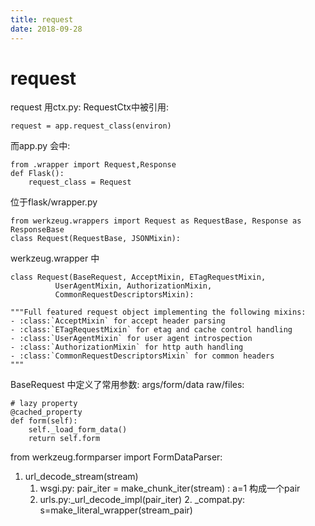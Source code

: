 ```yaml
---
title: request
date: 2018-09-28
---
```

# request
request 用ctx.py: RequestCtx中被引用:

    request = app.request_class(environ)

而app.py 会中:

    from .wrapper import Request,Response
    def Flask():
        request_class = Request

位于flask/wrapper.py

    from werkzeug.wrappers import Request as RequestBase, Response as ResponseBase
    class Request(RequestBase, JSONMixin):

werkzeug.wrapper 中

    class Request(BaseRequest, AcceptMixin, ETagRequestMixin,
              UserAgentMixin, AuthorizationMixin,
              CommonRequestDescriptorsMixin):

    """Full featured request object implementing the following mixins:
    - :class:`AcceptMixin` for accept header parsing
    - :class:`ETagRequestMixin` for etag and cache control handling
    - :class:`UserAgentMixin` for user agent introspection
    - :class:`AuthorizationMixin` for http auth handling
    - :class:`CommonRequestDescriptorsMixin` for common headers
    """

BaseRequest 中定义了常用参数: args/form/data raw/files:

    # lazy property
    @cached_property
    def form(self):
        self._load_form_data()
        return self.form

from werkzeug.formparser import FormDataParser:
1.  url_decode_stream(stream)
    1. wsgi.py: pair_iter = make_chunk_iter(stream) : a=1 构成一个pair
    1. urls.py:_url_decode_impl(pair_iter)
        2. _compat.py: s=make_literal_wrapper(stream_pair)